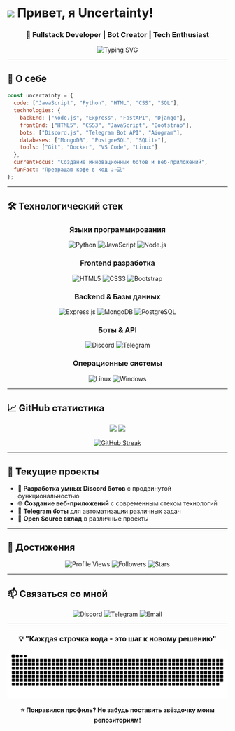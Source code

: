 # <img src="https://media.giphy.com/media/hvRJCLFzcasrR4ia7z/giphy.gif" width="30px"> Привет, я Uncertainty!

<div align="center">
  
### 💫 Fullstack Developer | Bot Creator | Tech Enthusiast
  
<img src="https://readme-typing-svg.herokuapp.com?font=Fira+Code&pause=1000&color=00D9FF&center=true&vCenter=true&width=435&lines=Discord+%26+Telegram+Bots+Developer;Web+Development+Enthusiast;Python+%26+NodeJS+Expert;Always+learning+new+technologies!" alt="Typing SVG" />

</div>

---

## 🚀 О себе

```javascript
const uncertainty = {
  code: ["JavaScript", "Python", "HTML", "CSS", "SQL"],
  technologies: {
    backEnd: ["Node.js", "Express", "FastAPI", "Django"],
    frontEnd: ["HTML5", "CSS3", "JavaScript", "Bootstrap"],
    bots: ["Discord.js", "Telegram Bot API", "Aiogram"],
    databases: ["MongoDB", "PostgreSQL", "SQLite"],
    tools: ["Git", "Docker", "VS Code", "Linux"]
  },
  currentFocus: "Создание инновационных ботов и веб-приложений",
  funFact: "Превращаю кофе в код ☕→💻"
};
```

---

## 🛠️ Технологический стек

<div align="center">

### Языки программирования
![Python](https://img.shields.io/badge/Python-3776AB?style=for-the-badge&logo=python&logoColor=white)
![JavaScript](https://img.shields.io/badge/JavaScript-F7DF1E?style=for-the-badge&logo=javascript&logoColor=black)
![Node.js](https://img.shields.io/badge/Node.js-43853D?style=for-the-badge&logo=node.js&logoColor=white)

### Frontend разработка
![HTML5](https://img.shields.io/badge/HTML5-E34F26?style=for-the-badge&logo=html5&logoColor=white)
![CSS3](https://img.shields.io/badge/CSS3-1572B6?style=for-the-badge&logo=css3&logoColor=white)
![Bootstrap](https://img.shields.io/badge/Bootstrap-563D7C?style=for-the-badge&logo=bootstrap&logoColor=white)

### Backend & Базы данных
![Express.js](https://img.shields.io/badge/Express.js-404D59?style=for-the-badge)
![MongoDB](https://img.shields.io/badge/MongoDB-4EA94B?style=for-the-badge&logo=mongodb&logoColor=white)
![PostgreSQL](https://img.shields.io/badge/PostgreSQL-316192?style=for-the-badge&logo=postgresql&logoColor=white)

### Боты & API
![Discord](https://img.shields.io/badge/Discord-7289DA?style=for-the-badge&logo=discord&logoColor=white)
![Telegram](https://img.shields.io/badge/Telegram-2CA5E0?style=for-the-badge&logo=telegram&logoColor=white)

### Операционные системы
![Linux](https://img.shields.io/badge/Linux-FCC624?style=for-the-badge&logo=linux&logoColor=black)
![Windows](https://img.shields.io/badge/Windows-0078D6?style=for-the-badge&logo=windows&logoColor=white)

</div>

---

## 📈 GitHub статистика

<div align="center">
  
<img height="180em" src="https://github-readme-stats.vercel.app/api?username=uncertainty&show_icons=true&theme=tokyonight&include_all_commits=true&count_private=true"/>
<img height="180em" src="https://github-readme-stats.vercel.app/api/top-langs/?username=uncertainty&layout=compact&langs_count=8&theme=tokyonight"/>

</div>

<div align="center">
  
[![GitHub Streak](https://streak-stats.demolab.com/?user=uncertainty&theme=tokyonight)](https://git.io/streak-stats)

</div>

---

## 🎯 Текущие проекты

- 🤖 **Разработка умных Discord ботов** с продвинутой функциональностью
- 🌐 **Создание веб-приложений** с современным стеком технологий  
- 📱 **Telegram боты** для автоматизации различных задач
- 🔧 **Open Source вклад** в различные проекты

---

## 🌟 Достижения

<div align="center">

![Profile Views](https://komarev.com/ghpvc/?username=uncertainty&color=blueviolet&style=for-the-badge)
![Followers](https://img.shields.io/github/followers/uncertainty?style=for-the-badge&color=blue)
![Stars](https://img.shields.io/github/stars/uncertainty?style=for-the-badge&color=yellow)

</div>

---

## 📫 Связаться со мной

<div align="center">

[![Discord](https://img.shields.io/badge/Discord-7289DA?style=for-the-badge&logo=discord&logoColor=white)](https://discord.com/)
[![Telegram](https://img.shields.io/badge/Telegram-2CA5E0?style=for-the-badge&logo=telegram&logoColor=white)](https://t.me/)
[![Email](https://img.shields.io/badge/Email-D14836?style=for-the-badge&logo=gmail&logoColor=white)](mailto:)

</div>

---

<div align="center">
  
### 💡 "Каждая строчка кода - это шаг к новому решению"

<img src="https://github.com/Platane/snk/raw/output/github-contribution-grid-snake.svg" alt="Snake animation" />

**⭐ Понравился профиль? Не забудь поставить звёздочку моим репозиториям!**

</div>
